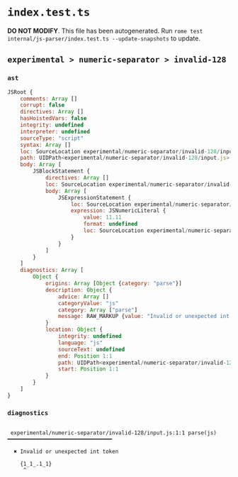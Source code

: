 # `index.test.ts`

**DO NOT MODIFY**. This file has been autogenerated. Run `rome test internal/js-parser/index.test.ts --update-snapshots` to update.

## `experimental > numeric-separator > invalid-128`

### `ast`

```javascript
JSRoot {
	comments: Array []
	corrupt: false
	directives: Array []
	hasHoistedVars: false
	integrity: undefined
	interpreter: undefined
	sourceType: "script"
	syntax: Array []
	loc: SourceLocation experimental/numeric-separator/invalid-128/input.js 1:0-2:0
	path: UIDPath<experimental/numeric-separator/invalid-128/input.js>
	body: Array [
		JSBlockStatement {
			directives: Array []
			loc: SourceLocation experimental/numeric-separator/invalid-128/input.js 1:0-1:10
			body: Array [
				JSExpressionStatement {
					loc: SourceLocation experimental/numeric-separator/invalid-128/input.js 1:1-1:9
					expression: JSNumericLiteral {
						value: 11.11
						format: undefined
						loc: SourceLocation experimental/numeric-separator/invalid-128/input.js 1:1-1:9
					}
				}
			]
		}
	]
	diagnostics: Array [
		Object {
			origins: Array [Object {category: "parse"}]
			description: Object {
				advice: Array []
				categoryValue: "js"
				category: Array ["parse"]
				message: RAW_MARKUP {value: "Invalid or unexpected int token"}
			}
			location: Object {
				integrity: undefined
				language: "js"
				sourceText: undefined
				end: Position 1:1
				path: UIDPath<experimental/numeric-separator/invalid-128/input.js>
				start: Position 1:1
			}
		}
	]
}
```

### `diagnostics`

```

 experimental/numeric-separator/invalid-128/input.js:1:1 parse(js) ━━━━━━━━━━━━━━━━━━━━━━━━━━━━━━━━━

  ✖ Invalid or unexpected int token

    {1_1_.1_1}
     ^


```
